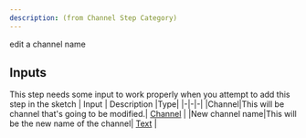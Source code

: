 ```yaml
---
description: (from Channel Step Category)
---
```

edit a channel name

## Inputs
This step needs some input to work properly when you attempt to add this step in the sketch
| Input      | Description |Type|
|-|-|-|
|Channel|This will be channel that's going to be modified.| [ Channel](../inputs/channel.md) |
|New channel name|This will be the new name of the channel| [ Text](../inputs/text.md) |
